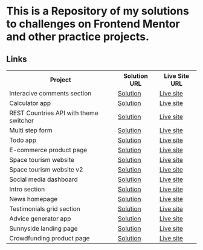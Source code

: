 
# This is a Repository of my solutions to challenges on Frontend Mentor and other practice projects.</h2>

## Links

<table width="100%">
<tr>
    <th>Project</th>
    <th>Solution URL</th>
    <th>Live Site URL</th>
  </tr>
  <tr>
    <td>Interacive comments section</td>
    <td><a href="https://www.frontendmentor.io/solutions/"</a>Solution</td>
    <td><a href="https://comment-sec.netlify.app">Live site</a></td>
  </tr>
  <tr>
    <td>Calculator app</td>
    <td><a href="https://www.frontendmentor.io/solutions/calculator-app-using-css-grid-flexbox-and-javascript-W6lGHxH9_h">Solution</a></td>
    <td><a href="https://calc-live.netlify.app">Live site</a></td>
  </tr>
  <tr>
    <td>REST Countries API with theme switcher</td>
    <td><a href="https://www.frontendmentor.io/solutions/multistep-form-YWjY9ctzuj">Solution</a></td>
    <td><a href="https://worlds-nations.netlify.app">Live site</a></td>
  </tr>
  <tr>
    <td>Multi step form</td>
    <td><a href="https://www.frontendmentor.io/solutions/multistep-form-YWjY9ctzuj">Solution</a></td>
    <td><a href="https://multistep-formlive.netlify.app">Live site</a></td>
  </tr>
  <tr>
    <td>Todo app</td>
    <td><a href="https://your-solution-url.com">Solution</a></td>
    <td><a href="https://domiha-todo.netlify.app">Live site</a></td>
  </tr>
  <tr>
    <td>E-commerce product page</td>
    <td><a href="https://www.frontendmentor.io/solutions/html-css-javascript-xtXH4w8QVl">Solution</a></td>
    <td><a href="https://e-com-product-page.netlify.app">Live site</a></td>
  </tr>
  <tr>
    <td>Space tourism website</td>
    <td><a href="https://www.frontendmentor.io/solutions/space-tourism-multipage-website-uxKXi_S_rL">Solution</a></td>
    <td><a href="https://spacetourweb.netlify.app">Live site</a></td>
  </tr>
  <tr>
    <td>Space tourism website v2</td>
    <td><a href="https://www.frontendmentor.io/solutions/space-tourism-multipage-website-uxKXi_S_rL">Solution</a></td>
    <td><a href="https://spacetourlive.netlify.app">Live site</a></td>
  </tr>
  <tr>
    <td>Social media dashboard</td>
    <td><a href="https://www.frontendmentor.io/solutions/social-media-dashboard-using-css-grid-and-javascript-Wokd8pa3wa">Solution</a></td>
    <td><a href="https://socialdashboard-live.netlify.app">Live site</a></td>
  </tr>
  <tr>
    <td>Intro section</td>
    <td><a href="https://www.frontendmentor.io/solutions/html-css-javascript-glTHvZo3wi">Solution</a></td>
    <td><a href="https://introsect.netlify.app">Live site</a></td>
  </tr>
  <tr>
    <td>News homepage</td>
    <td><a href="https://www.frontendmentor.io/solutions/new-homepage-using-css-grid-PRYr8y_kZM">Solution</a></td>
    <td><a href="https://news-homepage-live.netlify.app">Live site</a></td>
  </tr>
  <tr>
    <td>Testimonials grid section</td>
    <td><a href="https://www.frontendmentor.io/solutions/testimonials-section-using-css-grid-qlmLZ_dyET">Solution</a></td>
    <td><a href="https://grid-sec.netlify.app">Live site</a></td>
  </tr>
  <tr>
    <td>Advice generator app</td>
    <td><a href="https://www.frontendmentor.io/solutions/advice-generator-app-using-sass-and-javascript-OH9U-_LayG">Solution</a></td>
    <td><a href="https://advice-generator-app-live.netlify.app/">Live site</a></td>
  </tr>
  <tr>
    <td>Sunnyside landing page</td>
    <td><a href="https://www.frontendmentor.io/solutions/sunnyside-agency-landing-page-with-sass-and-javascript-kTSNM9BhOT">Solution</a></td>
    <td><a href="https://sunnyside-agency-live.netlify.app">Live site</a></td>
  </tr>
  <tr>
    <td>Crowdfunding product page</td>
    <td><a href="https://www.frontendmentor.io/solutions/crowdfundingproductpage-using-react-sass-headlessui-CJebLDKgG7">Solution</a></td>
    <td><a href="https://mastercraft-page.netlify.app">Live site</a></td>
  </tr>
</table>
